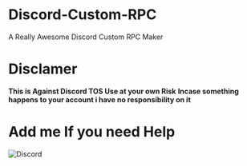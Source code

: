 # Discord-Custom-RPC
A Really Awesome Discord Custom RPC Maker

# Disclamer

**This is Against Discord TOS Use at your own Risk**
**Incase something happens to your account i have no responsibility on it**


# Add me If you need Help
![Discord](https://lanyard-profile-readme.vercel.app/api/766719829179891743)
